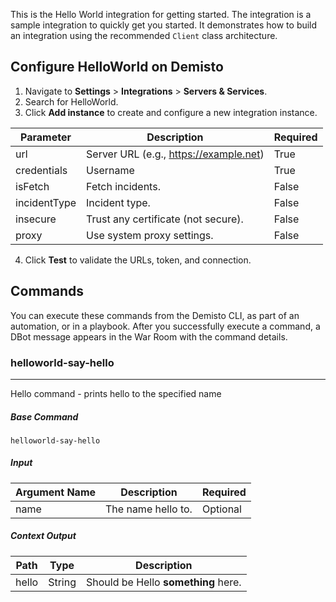 This is the Hello World integration for getting started.
The integration is a sample integration to quickly get you started.
It demonstrates how to build an integration using the recommended `Client` class architecture.

## Configure HelloWorld on Demisto

1. Navigate to **Settings** > **Integrations** > **Servers & Services**.
2. Search for HelloWorld.
3. Click **Add instance** to create and configure a new integration instance.

| **Parameter** | **Description** | **Required** |
| --- | --- | --- |
| url | Server URL (e.g., https://example.net) | True |
| credentials | Username | True |
| isFetch | Fetch incidents. | False |
| incidentType | Incident type. | False |
| insecure | Trust any certificate (not secure). | False |
| proxy | Use system proxy settings. | False |

4. Click **Test** to validate the URLs, token, and connection.
## Commands
You can execute these commands from the Demisto CLI, as part of an automation, or in a playbook.
After you successfully execute a command, a DBot message appears in the War Room with the command details.
### helloworld-say-hello
***
Hello command - prints hello to the specified name


##### Base Command

`helloworld-say-hello`
##### Input

| **Argument Name** | **Description** | **Required** |
| --- | --- | --- |
| name | The name hello to.  | Optional | 


##### Context Output

| **Path** | **Type** | **Description** |
| --- | --- | --- |
| hello | String | Should be Hello **something** here. | 

